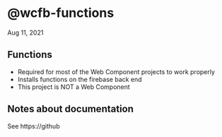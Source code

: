 # @wcfb-functions

Aug 11, 2021

## Functions

- Required for most of the Web Component projects to work properly
- Installs functions on the firebase back end
- This project is NOT a Web Component

## Notes about documentation

See https://github